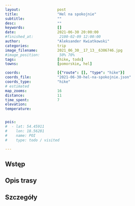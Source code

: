```yaml
---
layout:                 post
title:                  "Hel na spokojnie"
subtitle:               ""
desc:                   ""
keywords:               []
date:                   2021-06-30 20:00:00
#finished_at:            2100-02-09 12:00:00
author:                 "Aleksander Kwiatkowski"
categories:             trip
image_filename:         2021_06_30__17_13__6306746.jpg
#image_position:         50% 70%
tags:                   [hike, todo]
towns:                  [pomorskie, hel]

coords:                 [{"route": [], "type": "hike"}]
coords_file:            "2021-06-30-hel-na-spokojnie.json"
coords_type:            "hike"
# estimated
map_zooms:              16
distance:               11
time_spent:             7
elevation:              
temperature:            


pois:
#  - lat: 54.45911
#    lon: 18.56281
#    name: POI
#    type: todo / visited

---
```



## Wstęp

## Opis trasy

## Szczegóły
